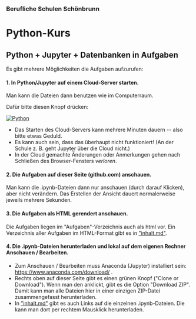 ### Berufliche Schulen Schönbrunn

# Python-Kurs
## Python + Jupyter + Datenbanken in Aufgaben

Es gibt mehrere Möglichkeiten die Aufgaben aufzurufen:

#### 1. In Python/Jupyter auf einem Cloud-Server starten.

Man kann die Dateien dann benutzen wie im Computerraum.

Dafür bitte diesen Knopf drücken:

[![Python](https://mybinder.org/badge.svg)](https://mybinder.org/v2/gh/usetheforce/test/master?urlpath=lab/tree/index.ipynb)

- Das Starten des Cloud-Servers kann mehrere Minuten dauern -- also bitte etwas Geduld.
- Es kann auch sein, dass das überhaupt nicht funktioniert! (An der Schule z. B. geht Jupyter über die Cloud nicht.)
- In der Cloud gemachte Änderungen oder Anmerkungen gehen nach Schließen des Browser-Fensters _verloren_. 

#### 2. Die Aufgaben auf dieser Seite (github.com) anschauen.

Man kann die .ipynb-Dateien dann nur anschauen (durch darauf Klicken), aber nicht verändern. Das Erstellen der Ansicht dauert normalerweise jeweils mehrere Sekunden.

#### 3. Die Aufgaben als HTML gerendert anschauen.

Die Aufgaben liegen im "Aufgaben"-Verzeichnis auch als html vor. Ein Verzeichnis aller Aufgaben im HTML-Format gibt es in ["inhalt.md"](https://github.com/usetheforce/test/blob/master/inhalt.md).

#### 4. Die .ipynb-Dateien herunterladen und lokal auf dem eigenen Rechner Anschauen / Bearbeiten.

- Zum Anschauen / Bearbeiten muss Anaconda (Jupyter) installiert sein:  https://www.anaconda.com/download/ .
- Rechts oben auf dieser Seite gibt es einen grünen Knopf ("Clone or Download"). Wenn man den anklickt, gibt es die Option "Download ZIP". Damit kann man alle Dateien hier in einer einzigen ZIP-Datei zusammengefasst herunterladen.
- In ["inhalt.md"](https://github.com/usetheforce/test/blob/master/inhalt.md) gibt es auch Links auf die einzelnen .ipynb-Dateien. Die kann man dort per rechtem Mausklick herunterladen.